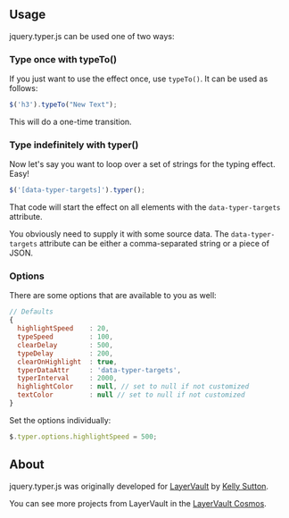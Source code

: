 ## Usage
jquery.typer.js can be used one of two ways:

### Type once with typeTo()

If you just want to use the effect once, use `typeTo()`. It can be used as follows:

```javascript
$('h3').typeTo("New Text");
```

This will do a one-time transition.

### Type indefinitely with typer()

Now let's say you want to loop over a set of strings for the typing effect. Easy!

```javascript
$('[data-typer-targets]').typer();
```

That code will start the effect on all elements with the `data-typer-targets` attribute.

You obviously need to supply it with some source data. The `data-typer-targets` attribute can be either a comma-separated string or a piece of JSON.

### Options

There are some options that are available to you as well:

```javascript
// Defaults
{
  highlightSpeed    : 20,
  typeSpeed         : 100,
  clearDelay        : 500,
  typeDelay         : 200,
  clearOnHighlight  : true,
  typerDataAttr     : 'data-typer-targets',
  typerInterval     : 2000,
  highlightColor    : null, // set to null if not customized
  textColor         : null // set to null if not customized
}
```

Set the options individually:

```javascript
$.typer.options.highlightSpeed = 500;
```
## About

jquery.typer.js was originally developed for [LayerVault](http://layervault.com) by [Kelly Sutton](http://kellysutton.com).

You can see more projects from LayerVault in the [LayerVault Cosmos](http://cosmos.layervault.com).
